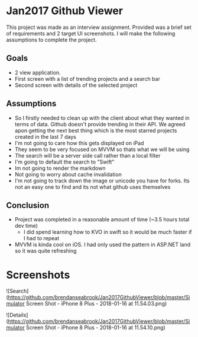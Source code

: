 #  Jan2017 Github Viewer

This project was made as an interview assignment. Provided was a brief set of requirements and 2 target UI screenshots. I will make the following assumptions to complete the project.

## Goals
* 2 view application.
* First screen with a list of trending projects and a search bar
* Second screen with details of the selected project

## Assumptions
* So I firstly needed to clean up with the client about what they wanted in terms of data. Github doesn't provide trending in their API. We agreed apon getting the next best thing which is the most starred projects created in the last 7 days
* I'm not going to care how this gets displayed on iPad
* They seem to be very focused on MVVM so thats what we will be using
* The search will be a server side call rather than a local filter
* I'm going to default the search to "Swift"
* Im not going to render the markdown
* Not going to worry about cache invalidation
* I'm not going to track down the image or unicode you have for forks. Its not an easy one to find and its not what github uses themselves

## Conclusion
* Project was completed in a reasonable amount of time (~3.5 hours total dev time)
    * I did spend learning how to KVO in swift so it would be much faster if I had to repeat
* MVVM is kinda cool on iOS. I had only used the pattern in ASP.NET land so it was quite refreshing

# Screenshots

![Search](https://github.com/brendanseabrook/Jan2017GithubViewer/blob/master/Simulator Screen Shot - iPhone 8 Plus - 2018-01-16 at 11.54.03.png)

![Details](https://github.com/brendanseabrook/Jan2017GithubViewer/blob/master/Simulator Screen Shot - iPhone 8 Plus - 2018-01-16 at 11.54.10.png)
    
